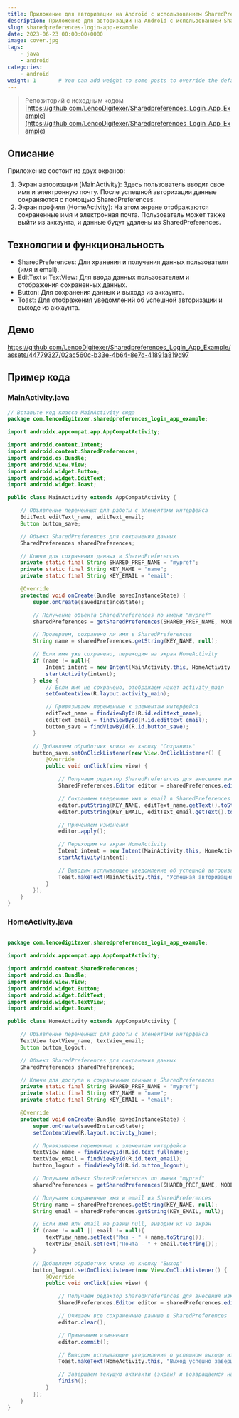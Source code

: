 ```yaml
---
title: Приложение для авторизации на Android с использованием SharedPreferences
description: Приложение для авторизации на Android с использованием SharedPreferences 
slug: sharedpreferences-login-app-example
date: 2023-06-23 00:00:00+0000
image: cover.jpg
tags: 
    - java
    - android
categories:
    - android
weight: 1       # You can add weight to some posts to override the default sorting (date descending)
---
```


> Репозиторий с исходным кодом [https://github.com/LencoDigitexer/Sharedpreferences_Login_App_Example](https://github.com/LencoDigitexer/Sharedpreferences_Login_App_Example)

## Описание

Приложение состоит из двух экранов:

1. Экран авторизации (MainActivity): Здесь пользователь вводит свое имя и электронную почту. После успешной авторизации данные сохраняются с помощью SharedPreferences.
2. Экран профиля (HomeActivity): На этом экране отображаются сохраненные имя и электронная почта. Пользователь может также выйти из аккаунта, и данные будут удалены из SharedPreferences.

## Технологии и функциональность

- SharedPreferences: Для хранения и получения данных пользователя (имя и email).
- EditText и TextView: Для ввода данных пользователем и отображения сохраненных данных.
- Button: Для сохранения данных и выхода из аккаунта.
- Toast: Для отображения уведомлений об успешной авторизации и выходе из аккаунта.

## Демо
<https://github.com/LencoDigitexer/Sharedpreferences_Login_App_Example/assets/44779327/02ac560c-b33e-4b64-8e7d-41891a819d97>

## Пример кода

### MainActivity.java

```java
// Вставьте код класса MainActivity сюда
package com.lencodigitexer.sharedpreferences_login_app_example;

import androidx.appcompat.app.AppCompatActivity;

import android.content.Intent;
import android.content.SharedPreferences;
import android.os.Bundle;
import android.view.View;
import android.widget.Button;
import android.widget.EditText;
import android.widget.Toast;

public class MainActivity extends AppCompatActivity {

    // Объявление переменных для работы с элементами интерфейса
    EditText editText_name, editText_email;
    Button button_save;

    // Объект SharedPreferences для сохранения данных
    SharedPreferences sharedPreferences;

    // Ключи для сохранения данных в SharedPreferences
    private static final String SHARED_PREF_NAME = "mypref";
    private static final String KEY_NAME = "name";
    private static final String KEY_EMAIL = "email";

    @Override
    protected void onCreate(Bundle savedInstanceState) {
        super.onCreate(savedInstanceState);

        // Получение объекта SharedPreferences по имени "mypref"
        sharedPreferences = getSharedPreferences(SHARED_PREF_NAME, MODE_PRIVATE);

        // Проверяем, сохранено ли имя в SharedPreferences
        String name = sharedPreferences.getString(KEY_NAME, null);

        // Если имя уже сохранено, переходим на экран HomeActivity
        if (name != null){
            Intent intent = new Intent(MainActivity.this, HomeActivity.class);
            startActivity(intent);
        } else {
            // Если имя не сохранено, отображаем макет activity_main
            setContentView(R.layout.activity_main);

            // Привязываем переменные к элементам интерфейса
            editText_name = findViewById(R.id.edittext_name);
            editText_email = findViewById(R.id.edittext_email);
            button_save = findViewById(R.id.button_save);
        }

        // Добавляем обработчик клика на кнопку "Сохранить"
        button_save.setOnClickListener(new View.OnClickListener() {
            @Override
            public void onClick(View view) {

                // Получаем редактор SharedPreferences для внесения изменений
                SharedPreferences.Editor editor = sharedPreferences.edit();

                // Сохраняем введенные имя и email в SharedPreferences
                editor.putString(KEY_NAME, editText_name.getText().toString());
                editor.putString(KEY_EMAIL, editText_email.getText().toString());

                // Применяем изменения
                editor.apply();

                // Переходим на экран HomeActivity
                Intent intent = new Intent(MainActivity.this, HomeActivity.class);
                startActivity(intent);

                // Выводим всплывающее уведомление об успешной авторизации
                Toast.makeText(MainActivity.this, "Успешная авторизация", Toast.LENGTH_SHORT).show();
            }
        });
    }
}
```

### HomeActivity.java

```java

package com.lencodigitexer.sharedpreferences_login_app_example;

import androidx.appcompat.app.AppCompatActivity;

import android.content.SharedPreferences;
import android.os.Bundle;
import android.view.View;
import android.widget.Button;
import android.widget.EditText;
import android.widget.TextView;
import android.widget.Toast;

public class HomeActivity extends AppCompatActivity {

    // Объявление переменных для работы с элементами интерфейса
    TextView textView_name, textView_email;
    Button button_logout;

    // Объект SharedPreferences для сохранения данных
    SharedPreferences sharedPreferences;

    // Ключи для доступа к сохраненным данным в SharedPreferences
    private static final String SHARED_PREF_NAME = "mypref";
    private static final String KEY_NAME = "name";
    private static final String KEY_EMAIL = "email";

    @Override
    protected void onCreate(Bundle savedInstanceState) {
        super.onCreate(savedInstanceState);
        setContentView(R.layout.activity_home);

        // Привязываем переменные к элементам интерфейса
        textView_name = findViewById(R.id.text_fullname);
        textView_email = findViewById(R.id.text_email);
        button_logout = findViewById(R.id.button_logout);

        // Получаем объект SharedPreferences по имени "mypref"
        sharedPreferences = getSharedPreferences(SHARED_PREF_NAME, MODE_PRIVATE);

        // Получаем сохраненные имя и email из SharedPreferences
        String name = sharedPreferences.getString(KEY_NAME, null);
        String email = sharedPreferences.getString(KEY_EMAIL, null);

        // Если имя или email не равны null, выводим их на экран
        if (name != null || email != null){
            textView_name.setText("Имя - " + name.toString());
            textView_email.setText("Почта - " + email.toString());
        }

        // Добавляем обработчик клика на кнопку "Выход"
        button_logout.setOnClickListener(new View.OnClickListener() {
            @Override
            public void onClick(View view) {

                // Получаем редактор SharedPreferences для внесения изменений
                SharedPreferences.Editor editor = sharedPreferences.edit();

                // Очищаем все сохраненные данные в SharedPreferences
                editor.clear();

                // Применяем изменения
                editor.commit();

                // Выводим всплывающее уведомление о успешном выходе из аккаунта
                Toast.makeText(HomeActivity.this, "Выход успешно завершён", Toast.LENGTH_SHORT).show();

                // Завершаем текущую активити (экран) и возвращаемся назад
                finish();
            }
        });
    }
}

```